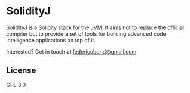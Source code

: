 SolidityJ
=========

SolidityJ is a Solidity stack for the JVM. It aims not to replace the official
compiler but to provide a set of tools for building advanced code intelligence
applications on top of it.

Interested? Get in touch at federicobond@gmail.com

## License

GPL 3.0
